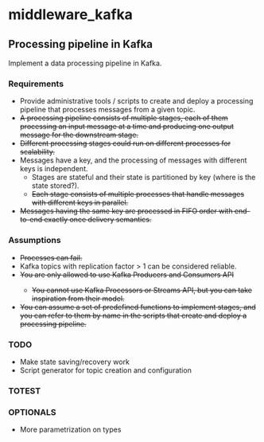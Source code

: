# middleware_kafka

## Processing pipeline in Kafka

Implement a data processing pipeline in Kafka.

### Requirements

<ul>
    <li>Provide administrative tools / scripts to create and deploy a processing pipeline that 
        processes messages from a given topic.</li>
    <li><s>A processing pipeline consists of multiple stages, each of them processing an input 
        message at a time and producing one output message for the downstream stage.</s></li>
    <li><s>Different processing stages could run on different processes for scalability.</s></li>
    <li>Messages have a key, and the processing of messages with different keys is independent.
        <ul>
            <li>Stages are stateful and their state is partitioned by key 
                (where is the state stored?).</li>
            <li><s>Each stage consists of multiple processes that handle messages with different 
            keys in parallel.</s></li>
        </ul>
    </li>
    <li><s>Messages having the same key are processed in FIFO order with end-to-end exactly once
        delivery semantics.</s></li>
</ul>

### Assumptions

<ul>
    <li><s>Processes can fail.</s></li>
    <li>Kafka topics with replication factor > 1 can be considered reliable.</li>
    <li><s>You are only allowed to use Kafka Producers and Consumers API
        <ul>
            <li>You cannot use Kafka Processors or Streams API, but you can take inspiration 
                from their model.</li>
        </ul>
    </s></li>
    <li><s>You can assume a set of predefined functions to implement stages, and you can refer to 
        them by name in the scripts that create and deploy a processing pipeline.</s></li>
</ul>


### TODO
<ul>
    <li>Make state saving/recovery work</li>
    <li>Script generator for topic creation and configuration</li>
</ul>

### TOTEST
<ul>
</ul>

### OPTIONALS
<ul>
    <li>More parametrization on types</li>
</ul>